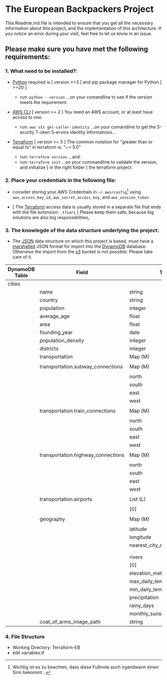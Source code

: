 # The European Backpackers Project
This Readme.md file is intended to ensure that you get all the necessary information about this project, and the implementation of this architecture. If you notice an error during your visit, feel free to let us know in an issue.

## Please make sure you have met the following requirements:

### 1. What need to be installed?:

- [Python](https://www.python.org/downloads/) required is [ version >=3 ] and pip package manager for Python [ >=20 ]

    - run: ```python --version``` ...on your comandline to see if the version meets the requirement.

- [AWS CLI](https://docs.aws.amazon.com/cli/latest/userguide/getting-started-install.html) [ version >= 2 ] You need an AWS account, or at least have access to one.

    - run: `aws sts get-caller-identity` ...on your comandline to get the S-ecurity T-oken S-ervice identity informations...

- [Terraform](https://developer.hashicorp.com/terraform/downloads) [ version >= 5 ] The common notation for "greater than or equal to" in terraform is: "~> 5.0"

    - run: `terraform version` ...and:
    - run: `terraform init` ...on your commandline to validate the version, and initialize [ in the right folder ] the terraform project. 

### 2. Place your credentials in the following file:

- consider storing your AWS Credentials in `~/.aws/config`[^1] using `aws_access_key_id`, `aws_secret_access_key`, and `aws_session_token`

- [ The [Terraform](https://github.com/jamigeo/European_Backpackers/tree/main/Terraform%20templates/credentials.txt) access data is usually stored in a separate file that ends with the file extension: `.tfvars` ] Please keep them safe, because big solutions are also big responsibilities[.](images/stand_alone.jpg)

### 3. The knowlegde of the data structure underlying the project:

- The [JSON](data_structure.json) data structure on which this project is based, must have a [marshalled](https://en.wikipedia.org/wiki/Marshalling_(computer_science)) JSON format for import into the [DynamoDB](https://github.com/jamigeo/European_Backpackers/tree/main/Terraform%20templates/dynamodb.tf) database. Otherwise the import from the [s3](https://github.com/jamigeo/European_Backpackers/tree/main/Terraform%20templates/s3.tf) bucket is not possible. Please take care of it.

| DynamoDB Table                | Field                                     | Type       |
| ----------------------------- | ----------------------------------------- | ---------- |
| cities                        |                                           |            |
|                               | name                                      | string     |
|                               | country                                   | string     |
|                               | population                                | integer    |
|                               | average_age                               | float      |
|                               | area                                      | float      |
|                               | founding_year                             | date       |
|                               | population_density                        | integer    |
|                               | districts                                 | integer    |
|                               | transportation                            | Map (M)    |
|                               |                                           |            |
|                               | transportation.subway_connections         | Map (M)    |
|                               |                                           |            |
|                               |                                           | north      | integer    |
|                               |                                           | south      | integer    |
|                               |                                           | east       | integer    |
|                               |                                           | west       | integer    |
|                               |                                           |            |
|                               | transportation.train_connections          | Map (M)    |
|                               |                                           |            |
|                               |                                           | north      | integer    |
|                               |                                           | south      | integer    |
|                               |                                           | east       | integer    |
|                               |                                           | west       | integer    |
|                               |                                           |            |
|                               | transportation.highway_connections        | Map (M)    |
|                               |                                           |            |
|                               |                                           | north      | integer    |
|                               |                                           | south      | integer    |
|                               |                                           | east       | integer    |
|                               |                                           | west       | integer    |
|                               |                                           |            |
|                               | transportation.airports                    | List (L)   |
|                               |                                           |            |
|                               |                                           | [0]        | string     |
|                               |                                           |            |
|                               | geography                                 | Map (M)    |
|                               |                                           |            |
|                               |                                           | latitude   | float      |
|                               |                                           | longitude  | float      |
|                               |                                           | nearest_city_distance_km | Map (M) |
|                               |                                           |                                           | value   | float      |
|                               |                                           |                                           | unit    | string     |
|                               |                                           | rivers     | List (L)   |
|                               |                                           | [0]        | string     |
|                               |                                           | elevation_meters | integer |
|                               |                                           | max_daily_temperature_celsius | double |
|                               |                                           | min_daily_temperature_celsius | double |
|                               |                                           | precipitation | string     |
|                               |                                           | rainy_days | integer    |
|                               |                                           | monthly_sunshine_hours | integer |
|                               | coat_of_arms_image_path                   | string     |





### 4. File Structure

- Working Directory: Terraform-EB
- edit variables.tf

[^1]: Wichtig ist es zu beachten, dass diese Fußnote auch irgendwann einen Sinn bekommt...



